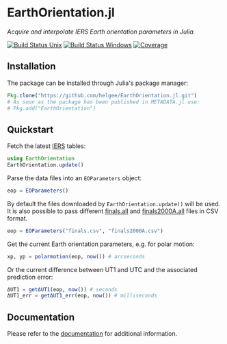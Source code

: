 # EarthOrientation.jl

*Acquire and interpolate IERS Earth orientation parameters in Julia.*

[![Build Status Unix][travis-image]][travis-link] [![Build Status Windows][av-image]][av-link] [![Coverage][codecov-image]][codecov-link]

## Installation

The package can be installed through Julia's package manager:

```julia
Pkg.clone("https://github.com/helgee/EarthOrientation.jl.git")
# As soon as the package has been published in METADATA.jl use:
# Pkg.add("EarthOrientation")
```

## Quickstart

Fetch the latest [IERS][iers-link] tables:

```julia
using EarthOrientation
EarthOrientation.update()
```

Parse the data files into an `EOParameters` object:

```julia
eop = EOParameters()
```

By default the files downloaded by `EarthOrientation.update()` will be used. It is also possible to pass
different [finals.all][finals-link] and [finals2000A.all][2000A-link] files in CSV format.

```julia
eop = EOParameters("finals.csv", "finals2000A.csv")
```

Get the current Earth orientation parameters, e.g. for polar motion:

```julia
xp, yp = polarmotion(eop, now()) # arcseconds
```

Or the current difference between UT1 and UTC and the associated prediction error:

```julia
ΔUT1 = getΔUT1(eop, now()) # seconds
ΔUT1_err = getΔUT1_err(eop, now()) # milliseconds
```

## Documentation

Please refer to the [documentation](https://helgee.github.io/EarthOrientation.jl/latest) for additional
information.

[travis-image]: https://travis-ci.org/helgee/EarthOrientation.jl.svg?branch=master
[travis-link]: https://travis-ci.org/helgee/EarthOrientation.jl
[av-image]: https://ci.appveyor.com/api/projects/status/y66wet5aa819vxwu?svg=true
[av-link]: https://ci.appveyor.com/project/helgee/earthorientation-jl
[codecov-image]: http://codecov.io/github/helgee/EarthOrientation.jl/coverage.svg?branch=master
[codecov-link]: http://codecov.io/github/helgee/EarthOrientation.jl?branch=master
[iers-link]: https://www.iers.org/IERS/EN/DataProducts/EarthOrientationData/eop.html
[finals-link]: https://datacenter.iers.org/eop/-/somos/5Rgv/getMeta/7/finals.all
[2000A-link]: https://datacenter.iers.org/eop/-/somos/5Rgv/getMeta/9/finals2000A.all
